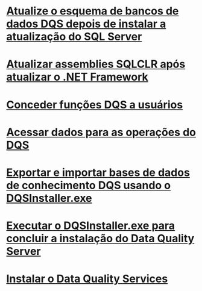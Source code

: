 # [Atualize o esquema de bancos de dados DQS depois de instalar a atualização do SQL Server](upgrade-dqs-databases-schema-after-installing-sql-server-update.md)
# [Atualizar assemblies SQLCLR após atualizar o .NET Framework](upgrade-sqlclr-assemblies-after-net-framework-update.md)
# [Conceder funções DQS a usuários](grant-dqs-roles-to-users.md)
# [Acessar dados para as operações do DQS](access-data-for-the-dqs-operations.md)
# [Exportar e importar bases de dados de conhecimento DQS usando o DQSInstaller.exe](export-and-import-dqs-knowledge-bases-using-dqsinstaller-exe.md)
# [Executar o DQSInstaller.exe para concluir a instalação do Data Quality Server](run-dqsinstaller-exe-to-complete-data-quality-server-installation.md)
# [Instalar o Data Quality Services](install-data-quality-services.md)
